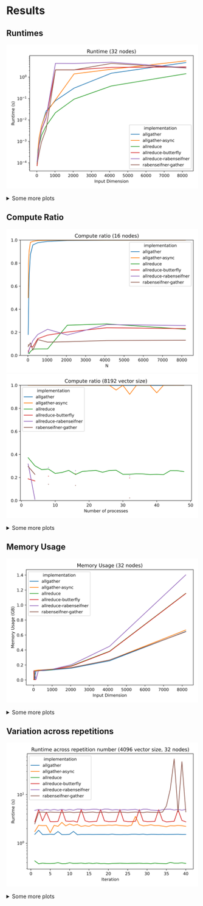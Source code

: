 # Results

## Runtimes

![](runtime_32.svg)

<details>
<summary>Some more plots</summary>

![](runtime_2.svg)
![](runtime_4.svg)
![](runtime_8.svg)
![](runtime_16.svg)
![](runtime_32.svg)
![](runtime_dim_8192.svg)
</details>

## Compute Ratio

![](compute_ratio_16.svg)
![](compute_ratio_dim_8192.svg)


<details>
<summary>Some more plots</summary>

![](compute_ratio_2.svg)
![](compute_ratio_4.svg)
![](compute_ratio_8.svg)
![](compute_ratio_16.svg)
![](compute_ratio_32.svg)

</details>

## Memory Usage

![](mem_usage_32.svg)

<details>
<summary>Some more plots</summary>

![](mem_usage_2.svg)
![](mem_usage_4.svg)
![](mem_usage_8.svg)
![](mem_usage_16.svg)
![](mem_usage_32.svg)

</details>


## Variation across repetitions

![](runtime_repetition_32.svg)

<details>
<summary>Some more plots</summary>

![](runtime_repetition_2.svg)
![](runtime_repetition_4.svg)
![](runtime_repetition_8.svg)
![](runtime_repetition_16.svg)
![](runtime_repetition_32.svg)

</details>
